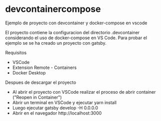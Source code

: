 # devcontainercompose
Ejemplo de proyecto con devcontainer y docker-compose en vscode

El proyecto contiene la configuracion del directorio .devcontainer considerando el uso de docker-compose en VS Code. Para probar el ejemplo se se ha creado un proyecto con gatsby.

Requisitos

- VSCode
- Extension Remote - Containers
- Docker Desktop

Despues de descargar el proyecto

- Al abrir el proyecto con VSCode realizar el proceso de abrir container ("Reopen in Container")
- Abrir un terminal en VSCode y ejecutar yarn install
- Luego ejecutar gatsby develop -H 0.0.0.0
- Abrir en el navegador http://localhost:3000

